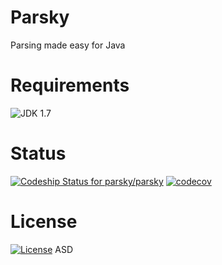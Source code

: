 # Parsky

Parsing made easy for Java

# Requirements

![JDK 1.7](https://img.shields.io/badge/jdk-1.7-blue.svg)


# Status

[ ![Codeship Status for parsky/parsky](https://app.codeship.com/projects/4c7e4cc0-6f37-0135-60e6-4ae74039163a/status?branch=master)](https://app.codeship.com/projects/242826)
[![codecov](https://codecov.io/gh/parsky/parsky/branch/master/graph/badge.svg)](https://codecov.io/gh/parsky/parsky)


# License

[![License](https://img.shields.io/badge/License-Apache%202.0-blue.svg)](https://opensource.org/licenses/Apache-2.0)
ASD
